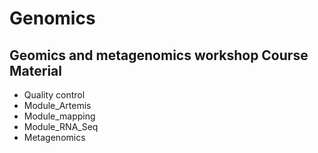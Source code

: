 # Genomics
## Geomics and metagenomics workshop Course Material

* Quality control
* Module_Artemis
* Module_mapping
 * Module_RNA_Seq
 * Metagenomics


